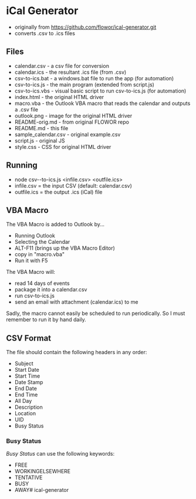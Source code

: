 # iCal Generator
- originally from https://github.com/flowor/ical-generator.git
- converts .csv to .ics files

## Files
- calendar.csv - a csv file for conversion
- calendar.ics - the resultant .ics file (from .csv)
- csv-to-ics.bat - a windows.bat file to run the app (for automation)
- csv-to-ics.js - the main program (extended from script.js)
- csv-to-ics.vbs - visual basic script to run csv-to-ics.js (for automation)
- index.html - the original HTML driver
- macro.vba - the Outlook VBA macro that reads the calendar and outputs a .csv file
- outlook.png - image for the original HTML driver
- README-orig.md -  from original FLOWOR repo
- README.md - this file
- sample_calendar.csv - original example.csv
- script.js - original JS 
- style.css - CSS for original HTML driver

## Running
- node csv--to-ics.js <infile.csv> <outfile.ics>
- infile.csv = the input CSV (default: calendar.csv)
- outfile.ics = the output .ics (iCal) file

## VBA Macro

The VBA Macro is added to Outlook by...

- Running Outlook
- Selecting the Calendar
- ALT-F11 (brings up the VBA Macro Editor)
- copy in "macro.vba"
- Run it with F5

The VBA Macro will:

- read 14 days of events
- package it into a calendar.csv
- run csv-to-ics.js
- send an email with attachment (calendar.ics) to me

Sadly, the macro cannot easily be scheduled to run periodically. So I must remember to run it by hand daily.

## CSV Format

The file should contain the following headers in any order: 

* Subject
* Start Date
* Start Time
* Date Stamp
* End Date
* End Time
* All Day
* Description
* Location
* UID
* Busy Status

### Busy Status

_Busy Status_ can use the following keywords:

* FREE
* WORKINGELSEWHERE
* TENTATIVE
* BUSY
* AWAY# ical-generator
